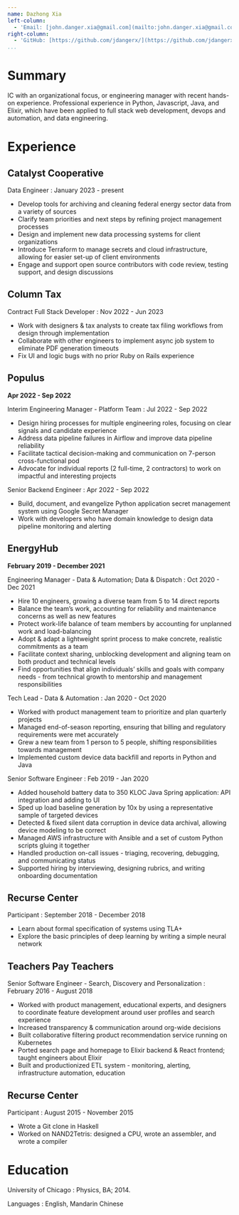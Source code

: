 ```yaml
---
name: Dazhong Xia
left-column:
  - 'Email: [john.danger.xia@gmail.com](mailto:john.danger.xia@gmail.com)'
right-column:
  - 'GitHub: [https://github.com/jdangerx/](https://github.com/jdangerx/)'
...
```


# Summary

IC with an organizational focus, or engineering manager with recent hands-on experience. Professional experience in Python, Javascript, Java, and Elixir, which have been applied to full stack web development, devops and automation, and data engineering.

# Experience 

## Catalyst Cooperative

Data Engineer
: January 2023 - present

- Develop tools for archiving and cleaning federal energy sector data from a variety of sources
- Clarify team priorities and next steps by refining project management processes
- Design and implement new data processing systems for client organizations
- Introduce Terraform to manage secrets and cloud infrastructure, allowing for easier set-up of client environments
- Engage and support open source contributors with code review, testing support, and design discussions

## Column Tax

Contract Full Stack Developer
: Nov 2022 - Jun 2023

- Work with designers & tax analysts to create tax filing workflows from design through implementation
- Collaborate with other engineers to implement async job system to eliminate PDF generation timeouts
- Fix UI and logic bugs with no prior Ruby on Rails experience

## Populus

**Apr 2022 - Sep 2022**

Interim Engineering Manager - Platform Team
: Jul 2022 - Sep 2022

- Design hiring processes for multiple engineering roles, focusing on clear signals and candidate experience
- Address data pipeline failures in Airflow and improve data pipeline reliability
- Facilitate tactical decision-making and communication on 7-person cross-functional pod
- Advocate for individual reports (2 full-time, 2 contractors) to work on impactful and interesting projects

Senior Backend Engineer
: Apr 2022 - Sep 2022

- Build, document, and evangelize Python application secret management system using Google Secret Manager
- Work with developers who have domain knowledge to design data pipeline monitoring and alerting

## EnergyHub
**February 2019 - December 2021**

Engineering Manager - Data & Automation; Data & Dispatch
: Oct 2020 - Dec 2021

- Hire 10 engineers, growing a diverse team from 5 to 14 direct reports
- Balance the team’s work, accounting for reliability and maintenance concerns as well as new features
- Protect work-life balance of team members by accounting for unplanned work and load-balancing
- Adopt & adapt a lightweight sprint process to make concrete, realistic commitments as a team
- Facilitate context sharing, unblocking development and aligning team on both product and technical levels
- Find opportunities that align individuals’ skills and goals with company needs - from technical growth to mentorship and management responsibilities

Tech Lead - Data & Automation
: Jan 2020 - Oct 2020

- Worked with product management team to prioritize and plan quarterly projects
- Managed end-of-season reporting, ensuring that billing and regulatory requirements were met accurately
- Grew a new team from 1 person to 5 people, shifting responsibilities towards management
- Implemented custom device data backfill and reports in Python and Java

Senior Software Engineer
: Feb 2019 - Jan 2020

- Added household battery data to 350 KLOC Java Spring application: API integration and adding to UI
- Sped up load baseline generation by 10x by using a representative sample of targeted devices
- Detected & fixed silent data corruption in device data archival, allowing device modeling to be correct
- Managed AWS infrastructure with Ansible and a set of custom Python scripts gluing it together
- Handled production on-call issues - triaging, recovering, debugging, and communicating status
- Supported hiring by interviewing, designing rubrics, and writing onboarding documentation

## Recurse Center

Participant
: September 2018 - December 2018

- Learn about formal specification of systems using TLA+
- Explore the basic principles of deep learning by writing a simple neural network

## Teachers Pay Teachers


Senior Software Engineer - Search, Discovery and Personalization
: February 2016 - August 2018

- Worked with product management, educational experts, and designers to coordinate feature development around user profiles and search experience
- Increased transparency & communication around org-wide decisions
- Built collaborative filtering product recommendation service running on Kubernetes
- Ported search page and homepage to Elixir backend & React frontend; taught engineers about Elixir
- Built and productionized ETL system - monitoring, alerting, infrastructure automation, education

## Recurse Center

Participant
: August 2015 - November 2015

- Wrote a Git clone in Haskell
- Worked on NAND2Tetris: designed a CPU, wrote an assembler, and wrote a compiler

# Education

University of Chicago
: Physics, BA; 2014.


Languages
: English, Mandarin Chinese
